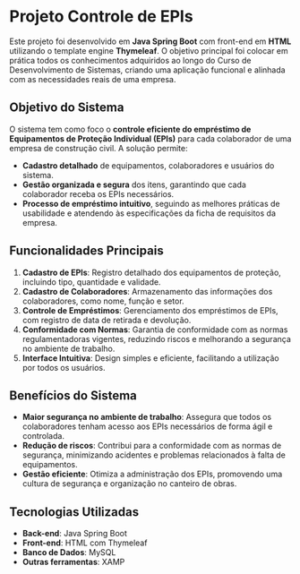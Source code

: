 # Projeto Controle de EPIs

Este projeto foi desenvolvido em **Java Spring Boot** com front-end em **HTML** utilizando o template engine **Thymeleaf**. O objetivo principal foi colocar em prática todos os conhecimentos adquiridos ao longo do Curso de Desenvolvimento de Sistemas, criando uma aplicação funcional e alinhada com as necessidades reais de uma empresa.

## Objetivo do Sistema

O sistema tem como foco o **controle eficiente do empréstimo de Equipamentos de Proteção Individual (EPIs)** para cada colaborador de uma empresa de construção civil. A solução permite:

- **Cadastro detalhado** de equipamentos, colaboradores e usuários do sistema.
- **Gestão organizada e segura** dos itens, garantindo que cada colaborador receba os EPIs necessários.
- **Processo de empréstimo intuitivo**, seguindo as melhores práticas de usabilidade e atendendo às especificações da ficha de requisitos da empresa.

## Funcionalidades Principais

1. **Cadastro de EPIs**: Registro detalhado dos equipamentos de proteção, incluindo tipo, quantidade e validade.
2. **Cadastro de Colaboradores**: Armazenamento das informações dos colaboradores, como nome, função e setor.
3. **Controle de Empréstimos**: Gerenciamento dos empréstimos de EPIs, com registro de data de retirada e devolução.
4. **Conformidade com Normas**: Garantia de conformidade com as normas regulamentadoras vigentes, reduzindo riscos e melhorando a segurança no ambiente de trabalho.
5. **Interface Intuitiva**: Design simples e eficiente, facilitando a utilização por todos os usuários.

## Benefícios do Sistema

- **Maior segurança no ambiente de trabalho**: Assegura que todos os colaboradores tenham acesso aos EPIs necessários de forma ágil e controlada.
- **Redução de riscos**: Contribui para a conformidade com as normas de segurança, minimizando acidentes e problemas relacionados à falta de equipamentos.
- **Gestão eficiente**: Otimiza a administração dos EPIs, promovendo uma cultura de segurança e organização no canteiro de obras.

## Tecnologias Utilizadas

- **Back-end**: Java Spring Boot
- **Front-end**: HTML com Thymeleaf
- **Banco de Dados**: MySQL
- **Outras ferramentas**: XAMP
